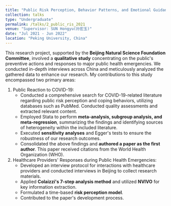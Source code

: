 ```yaml
---
title: "Public Risk Perception, Behavior Patterns, and Emotional Guidance Under Major Public Health Emergency"
collection: talks
type: "Undergraduate"
permalink: /talks/2_public_ris_2021
venue: "Supervisor: SUN Hongyu(孙宏玉)"
date: "Jul 2021 - Jun 2022"
location: "Peking University, China"
---
```


This research project, supported by the **Beijing Natural Science Foundation Committee**, involved a **qualitative study** concentrating on the public's preventive actions and responses to major public health emergencies. We conducted in-depth interviews across China and meticulously analyzed the gathered data to enhance our research. My contributions to this study encompassed two primary areas:
1. Public Reaction to COVID-19:
   * Conducted a comprehensive search for COVID-19-related literature regarding public risk perception and coping behaviors, utilizing databases such as PubMed. Conducted quality assessments and extracted relevant content.
   * Employed Stata to perform **meta-analysis, subgroup analysis, and meta-regression**, summarizing the findings and identifying sources of heterogeneity within the included literature.
   * Executed **sensitivity analyses** and Egger's tests to ensure the robustness of our research outcomes.
   * Consolidated the above findings and **authored a paper as the first author**. This paper received citations from the World Health Organization (WHO).
2. Healthcare Providers' Responses during Public Health Emergencies:
   * Developed an interview protocol for interactions with healthcare providers and conducted interviews in Beijing to collect research materials.
   * Applied **Colaizzi's 7-step analysis method** and utilized **NVIVO** for key information extraction.
   * Formulated a time-based **risk perception model**.
   * Contributed to the paper's development process.

